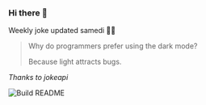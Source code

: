 ### Hi there 👋



Weekly joke updated samedi 💁‍♂️


<!-- START_JOKE_SECTION -->
> 
> Why do programmers prefer using the dark mode?
> 
> Because light attracts bugs.
<!-- END_JOKE_SECTION -->


*Thanks to jokeapi*


![Build README](https://github.com/ThomasTSWD/ThomasTSWD/workflows/Build%20README/badge.svg)


<!-- ##![Cute cat](https://cataas.com/cat?width=250&height=250) -->
